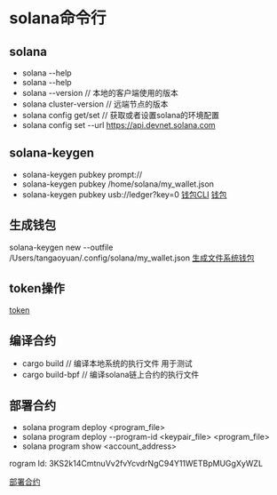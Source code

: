 # solana命令行


## solana

* solana --help
* solana <command> --help
* solana --version // 本地的客户端使用的版本
* solana cluster-version // 远端节点的版本  
* solana config get/set  // 获取或者设置solana的环境配置
* solana config set --url https://api.devnet.solana.com

## solana-keygen

* solana-keygen pubkey prompt://
* solana-keygen pubkey /home/solana/my_wallet.json
* solana-keygen pubkey usb://ledger?key=0
[钱包CLI](https://docs.solana.com/wallet-guide/cli)
[钱包](https://docs.solana.com/cli/conventions#keypair-conventions)  

## 生成钱包

solana-keygen new --outfile /Users/tangaoyuan/.config/solana/my_wallet.json
[生成文件系统钱包](https://docs.solana.com/wallet-guide/file-system-wallet)

## token操作

[token](https://docs.solana.com/cli/transfer-tokens)

## 编译合约
* cargo build  // 编译本地系统的执行文件 用于测试
* cargo build-bpf  // 编译solana链上合约的执行文件

## 部署合约

* solana program deploy <program_file> 
* solana program deploy --program-id <keypair_file> <program_file>
* solana program show <account_address>

rogram Id: 3KS2k14CmtnuVv2fvYcvdrNgC94Y11WETBpMUGgXyWZL

[部署合约](https://docs.solana.com/cli/deploy-a-program)
